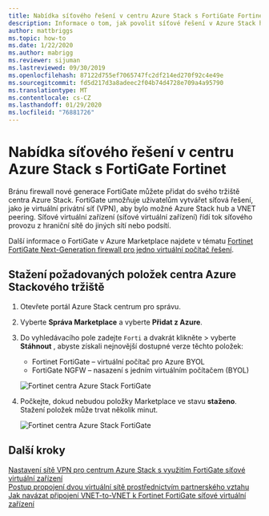 ```yaml
---
title: Nabídka síťového řešení v centru Azure Stack s FortiGate Fortinet
description: Informace o tom, jak povolit síťové řešení v Azure Stack hub pomocí Fortinet FortiGate
author: mattbriggs
ms.topic: how-to
ms.date: 1/22/2020
ms.author: mabrigg
ms.reviewer: sijuman
ms.lastreviewed: 09/30/2019
ms.openlocfilehash: 87122d755ef7065747fc2df214ed270f92c4e49e
ms.sourcegitcommit: fd5d217d3a8adeec2f04b74d4728e709a4a95790
ms.translationtype: MT
ms.contentlocale: cs-CZ
ms.lasthandoff: 01/29/2020
ms.locfileid: "76881726"
---
```

# <a name="offer-a-network-solution-in-azure-stack-hub-with-fortinet-fortigate"></a>Nabídka síťového řešení v centru Azure Stack s FortiGate Fortinet

Bránu firewall nové generace FortiGate můžete přidat do svého tržiště centra Azure Stack. FortiGate umožňuje uživatelům vytvářet síťová řešení, jako je virtuální privátní síť (VPN), aby bylo možné Azure Stack hub a VNET peering. Síťové virtuální zařízení (síťové virtuální zařízení) řídí tok síťového provozu z hraniční sítě do jiných sítí nebo podsítí. 

Další informace o FortiGate v Azure Marketplace najdete v tématu [Fortinet FortiGate Next-Generation firewall pro jedno virtuální počítač řešení](https://azuremarketplace.microsoft.com/marketplace/apps/fortinet.fortinet-FortiGate-singlevm).

## <a name="download-the-required-azure-stack-hub-marketplace-items"></a>Stažení požadovaných položek centra Azure Stackového tržiště

1.  Otevřete portál Azure Stack centrum pro správu.

2.  Vyberte **Správa Marketplace** a vyberte **Přidat z Azure**.

3. Do vyhledávacího pole zadejte `Forti` a dvakrát klikněte > vyberte **Stáhnout** , abyste získali nejnovější dostupné verze těchto položek: 
    - Fortinet FortiGate – virtuální počítač pro Azure BYOL
    - FortiGate NGFW – nasazení s jedním virtuálním počítačem (BYOL)

    ![Fortinet centra Azure Stack FortiGate](./media/azure-stack-network-solutions-enable/azure-stack-marketplace-FortiGate-fortinet.png)

2.  Počkejte, dokud nebudou položky Marketplace ve stavu **staženo**. Stažení položek může trvat několik minut.

    ![Fortinet centra Azure Stack FortiGate](./media/azure-stack-network-solutions-enable/image4.png)

## <a name="next-steps"></a>Další kroky

[Nastavení sítě VPN pro centrum Azure Stack s využitím FortiGate síťové virtuální zařízení](../user/azure-stack-network-howto-vnet-to-onprem.md)  
[Postup propojení dvou virtuální sítě prostřednictvím partnerského vztahu](../user/azure-stack-network-howto-vnet-to-vnet.md)  
[Jak navázat připojení VNET-to-VNET k Fortinet FortiGate síťové virtuální zařízení](../user/azure-stack-network-howto-vnet-to-vnet-stacks.md)  
